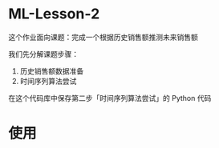 # ML-Lesson-2

这个作业面向课题：完成一个根据历史销售额推测未来销售额

我们先分解课题步骤：
1. 历史销售额数据准备
2. 时间序列算法尝试

在这个代码库中保存第二步「时间序列算法尝试」的 Python 代码

# 使用
